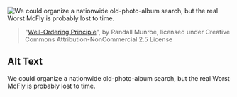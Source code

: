 ![We could organize a nationwide old-photo-album search, but the real Worst McFly is probably lost to time.](https://imgs.xkcd.com/comics/well_ordering_principle.png)
> "[Well-Ordering Principle](https://xkcd.com/2193/)", by Randall Munroe, licensed under Creative Commons Attribution-NonCommercial 2.5 License

## Alt Text
We could organize a nationwide old-photo-album search, but the real Worst McFly is probably lost to time.
